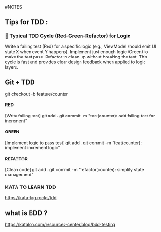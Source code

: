 #NOTES

## Tips for TDD : 

### 🧪 Typical TDD Cycle (Red-Green-Refactor) for Logic
Write a failing test (Red) for a specific logic (e.g., ViewModel should emit UI state X when event Y happens).
Implement just enough logic (Green) to make the test pass.
Refactor to clean up without breaking the test.
This cycle is fast and provides clear design feedback when applied to logic layers.

## Git + TDD

git checkout -b feature/counter

#### RED
[Write failing test]
git add .
git commit -m "test(counter): add failing test for increment"

#### GREEN
[Implement logic to pass test]
git add .
git commit -m "feat(counter): implement increment logic"

#### REFACTOR
[Clean code]
git add .
git commit -m "refactor(counter): simplify state management"

### KATA TO LEARN TDD 
https://kata-log.rocks/tdd

## what is BDD ?
https://katalon.com/resources-center/blog/bdd-testing
